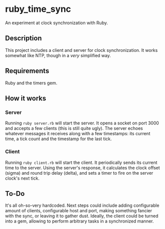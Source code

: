 ruby_time_sync
==============

An experiment at clock synchronization with Ruby.

Description
--------------

This project includes a client and server for clock synchronization.
It works somewhat like NTP, though in a *very* simplified way.

Requirements
--------------

Ruby and the timers gem.

How it works
--------------

### Server

Running `ruby server.rb` will start the server. It opens a socket on port 3000 and accepts a few clients (this is still quite ugly).
The server echoes whatever messages it receives along with a few timestamps: its current time, a tick count and the timestamp for the last tick.

### Client

Running `ruby client.rb` will start the client. It periodically sends its current time to the server.
Using the server's response, it calculates the clock offset (sigma) and round trip delay (delta), and sets a timer
to fire on the server clock's next tick.

To-Do
---------

It's all oh-so-very hardcoded. Next steps could include adding configurable amount of clients, configurable host and port,
making something fancier with the sync, or leaving it to gather dust.
Ideally, the client could be turned into a gem, allowing to perform arbitrary tasks in a synchronized manner.


